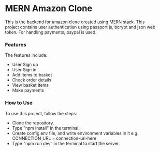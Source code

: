 # MERN Amazon Clone

This is the backend for amazon clone created using MERN stack. This project contains user authentication using passport js, bcrypt and json web token. For handling payments, paypal is used.

### Features

The features include:
 - User Sign up
 - User Sign in
 - Add items to basket
 - Check order details
 - View basket items
 - Make payments

### How to Use

To use this project, follow the steps:
 - Clone the repository.
 - Type "npm install" in the terminal.
 - Create config.env file, and write environment variables in it e.g: CONNECTION_URL = connection-url-here
 - Type "npm run dev" in the terminal to start the server.
